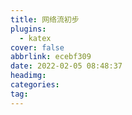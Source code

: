 ```yaml
---
title: 网络流初步
plugins:
  - katex
cover: false
abbrlink: ecebf309
date: 2022-02-05 08:48:37
headimg:
categories:
tag:
---
```


>

<!--more-->